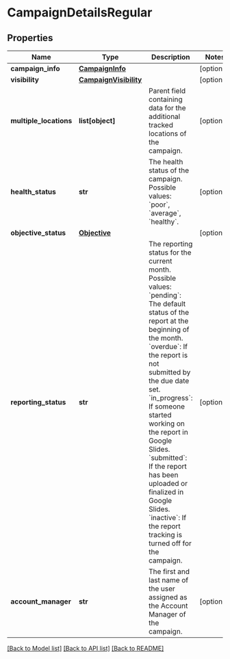 # CampaignDetailsRegular

## Properties
Name | Type | Description | Notes
------------ | ------------- | ------------- | -------------
**campaign_info** | [**CampaignInfo**](CampaignInfo.md) |  | [optional] 
**visibility** | [**CampaignVisibility**](CampaignVisibility.md) |  | [optional] 
**multiple_locations** | **list[object]** | Parent field containing data for the additional tracked locations of the campaign. | [optional] 
**health_status** | **str** | The health status of the campaign.  Possible values: &#x60;poor&#x60;, &#x60;average&#x60;, &#x60;healthy&#x60;.  | [optional] 
**objective_status** | [**Objective**](Objective.md) |  | [optional] 
**reporting_status** | **str** | The reporting status for the current month.  Possible values:   &#x60;pending&#x60;: The default status of the report at the beginning of the month.  &#x60;overdue&#x60;: If the report is not submitted by the due date set.  &#x60;in_progress&#x60;: If someone started working on the report in Google Slides.  &#x60;submitted&#x60;: If the report has been uploaded or finalized in Google Slides.  &#x60;inactive&#x60;: If the report tracking is turned off for the campaign.  | [optional] 
**account_manager** | **str** | The first and last name of the user assigned as the Account Manager of the campaign. | [optional] 

[[Back to Model list]](../README.md#documentation-for-models) [[Back to API list]](../README.md#documentation-for-api-endpoints) [[Back to README]](../README.md)

